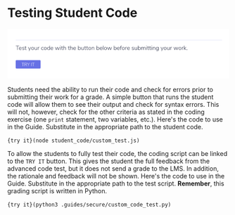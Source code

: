 # Testing Student Code

![Try It](.guides/img/try-it.png)

Students need the ability to run their code and check for errors prior to submitting their work for a grade. A simple button that runs the student code will allow them to see their output and check for syntax errors. This will not, however, check for the other criteria as stated in the coding exercise (one `print` statement, two variables, etc.). Here's the code to use in the Guide. Substitute in the appropriate path to the student code.

```
{try it}(node student_code/custom_test.js)
```

To allow the students to fully test their code, the coding script can be linked to the `TRY IT` button. This gives the student the full feedback from the advanced code test, but it does not send a grade to the LMS. In addition, the rationale and feedback will not be shown. Here's the code to use in the Guide. Substitute in the appropriate path to the test script. **Remember**, this grading script is written in Python.

```
{try it}(python3 .guides/secure/custom_code_test.py)
```